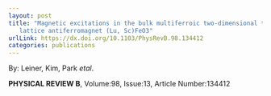 ```yaml
---
layout: post
title: "Magnetic excitations in the bulk multiferroic two-dimensional triangular
   lattice antiferromagnet (Lu, Sc)FeO3"
urlLink: https://dx.doi.org/10.1103/PhysRevB.98.134412
categories: publications
---
```

By: Leiner, Kim, Park *etal*.

**PHYSICAL REVIEW B**, Volume:98, Issue:13, Article Number:134412
